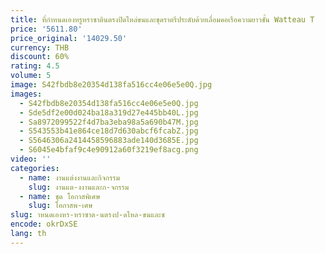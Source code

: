 ```yaml
---
title: ที่กําหนดเองหรูหราซาตินตรงปิดไหล่ขนและชุดราตรีประดับด้วยเลื่อมคอเรือความยาวชั้น Watteau T
price: '5611.80'
price_original: '14029.50'
currency: THB
discount: 60%
rating: 4.5
volume: 5
image: S42fbdb8e20354d138fa516cc4e06e5e0Q.jpg
images:
  - S42fbdb8e20354d138fa516cc4e06e5e0Q.jpg
  - Sde5df2e00d024ba18a319d27e445bb40L.jpg
  - Sa8972099522f4d7ba3eba98a5a690b47M.jpg
  - S543553b41e864ce18d7d630abcf6fcabZ.jpg
  - S5646306a2414458596883ade140d3685E.jpg
  - S6045e4bfaf9c4e90912a60f3219ef8acg.png
video: ''
categories:
  - name: งานแต่งงานและกิจกรรม
    slug: งานแต-งงานและก-จกรรม
  - name: ชุด โอกาสพิเศษ
    slug: โอกาสพ-เศษ
slug: าหนดเองหร-หราซาต-นตรงป-ดไหล-ขนและช
encode: okrDxSE
lang: th
---
```

  